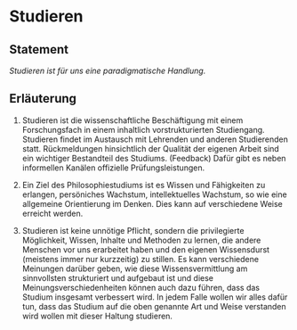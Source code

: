 <!---
   NAME - The NAME of this project is:
ethos

  FILE - The FILENAME of the current file is:
/a4.md

  CREATION - This project was CREATED on:
2017-01-28-16:15:00 UTC

  MODIFICATION - This project was last MODIFIED on:
2017-01-28-16:15:00 UTC

  VERSION - The current VERSION of this project is:
<git-commit-hash>-2017-01-28-16:15:00 UTC

  CREATOR(S) - This project was CREATED by:
Michael Czechowski, Martin Maga

  CONTACT - You can CONTACT the creator(s) or developer(s) of this project at:
E-Mail: mail@martinmaga.de

  COPYRIGHT - The COPYRIGHT holder of this project is:
COPYRIGHT (c) 2016 Martin Maga

  LICENSE - This project is LICENSED under the following license:
Martin Maga 2016 CC BY-SA 4.0 https://creativecommons.org

  SUBFILE – This is a SUBFILE! For more INFORMATION on this project go to:
/README.md
--->

# Studieren
## Statement
*Studieren ist für uns eine paradigmatische Handlung.*

## Erläuterung
1. Studieren ist die wissenschaftliche Beschäftigung mit einem Forschungsfach in einem inhaltlich vorstrukturierten Studiengang. Studieren findet im Austausch mit Lehrenden und anderen Studierenden statt. Rückmeldungen hinsichtlich der Qualität der eigenen Arbeit sind ein wichtiger Bestandteil des Studiums. (Feedback) Dafür gibt es neben informellen Kanälen offizielle Prüfungsleistungen.

2. Ein Ziel des Philosophiestudiums ist es Wissen und Fähigkeiten zu erlangen, persöniches Wachstum, intellektuelles Wachstum, so wie eine allgemeine Orientierung im Denken. Dies kann auf verschiedene Weise erreicht werden.

3. Studieren ist keine unnötige Pflicht, sondern die privilegierte Möglichkeit, Wissen, Inhalte und Methoden zu lernen, die andere Menschen vor uns erarbeitet haben und den eigenen Wissensdurst (meistens immer nur kurzzeitig) zu stillen.
Es kann verschiedene Meinungen darüber geben, wie diese Wissensvermittlung am sinnvollsten strukturiert und aufgebaut ist und diese Meinungsverschiedenheiten können auch dazu führen, dass das Studium insgesamt verbessert wird. In jedem Falle wollen wir alles dafür tun, dass das Studium auf die oben genannte Art und Weise verstanden wird wollen mit dieser Haltung studieren.
